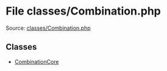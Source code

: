 File classes/Combination.php
=========

Source: [classes/Combination.php](https://github.com/PrestaShop/PrestaShop/blob/1.6.0.1/classes/Combination.php)


Classes
-------

* [CombinationCore](class.CombinationCore.md)

